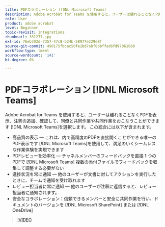 ```yaml
---
title: PDFコラボレーション [!DNL Microsoft Teams]
description: Adobe Acrobat for Teams を使用すると、ユーザーは離れることなくPDFを表示、注釈の追加、確認して、同僚と共同作業や共同作業をおこなうことができます [!DNL Microsoft Teams]
role: User
product: adobe acrobat
level: Beginner
topic-revisit: Integrations
thumbnail: 331277.jpg
exl-id: 76eb392d-7357-47c8-b24b-58977e229e8f
source-git-commit: 490175fbcac50fe1bd7abf8bbffad6fd97061660
workflow-type: tm+mt
source-wordcount: '141'
ht-degree: 0%

---
```


# PDFコラボレーション [!DNL Microsoft Teams]

Adobe Acrobat for Teams を使用すると、ユーザーは離れることなくPDFを表示、注釈の追加、確認して、同僚と共同作業や共同作業をおこなうことができます [!DNL Microsoft Teams]を選択します。 この統合には以下が含まれます。

* 高品質の表示 — これは、内で高精度のPDFを直接開くことができる唯一のPDF表示です [!DNL Microsoft Teams]を使用して、満足のいくシームレスな作業体験を実現できます
* PDFレビューを効率化 — チャネルメンバーのフィードバックを直接 1 つのPDFで [!DNL Microsoft Teams] 複数の添付ファイルでフィードバックを収集して調整する必要がない
* 進捗状況を常に通知 — 他のユーザーが文書に対してアクションを実行したときに、チームで通知を受け取れます
* レビュー担当者に常に通知 — 他のユーザーが注釈に返信すると、レビュー担当者に通知されます。
* 安全なコラボレーション：信頼できるメンバーと安全に共同作業を行い、ドキュメントのバージョンを [!DNL Microsoft SharePoint] または [!DNL OneDrive]

>[!VIDEO](https://video.tv.adobe.com/v/331277?hidetitle=true)
